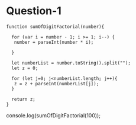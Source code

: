# Question-1

    function sumOfDigitFactorial(number){

      for (var i = number - 1; i >= 1; i--) {
       number = parseInt(number * i);

      }

      let numberList = number.toString().split("");
      let z = 0;

      for (let j=0; j<numberList.length; j++){
       z = z + parseInt(numberList[j]);
      }

      return z;
    }

   console.log(sumOfDigitFactorial(100));


